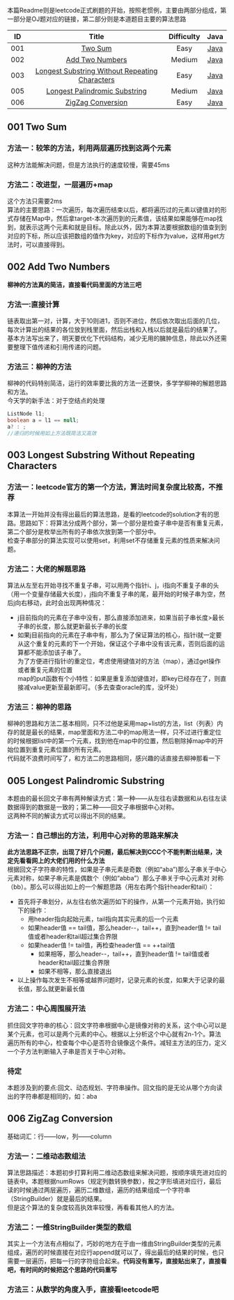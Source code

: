 本篇Readme则是leetcode正式刷题的开始，按照老惯例，主要由两部分组成，第一部分是OJ题对应的链接，第二部分则是本道题目主要的算法思路  




|    ID          |      Title      |    Difficulty  |         Java            |
| :------------: | :-------------: | :------------: | :---------------------: |
| 001 | [Two Sum](https://leetcode.com/problems/two-sum/) | Easy | [Java](https://github.com/jinhaizeng/Leetcode/blob/master/Version%20By%20Java/leetcode%E6%AD%A3%E5%BC%8F%E9%A2%98/Two%20Sum/Solution.java) |
| 002 | [Add Two Numbers](https://leetcode.com/problems/add-two-numbers/) | Medium | [Java](https://github.com/jinhaizeng/Leetcode/blob/master/Version%20By%20Java/leetcode%E6%AD%A3%E5%BC%8F%E9%A2%98/Add%20Two%20Numbers/Solution.java) |
| 003 | [Longest Substring Without Repeating Characters](https://leetcode.com/problems/longest-substring-without-repeating-characters/) | Easy | [Java](https://github.com/jinhaizeng/Leetcode/blob/master/Version%20By%20Java/leetcode%E6%AD%A3%E5%BC%8F%E9%A2%98/Longest%20Substring%20Without%20Repeating%20Characters/Solution.java) |
| 005 | [Longest Palindromic Substring](https://leetcode.com/problems/longest-palindromic-substring/) | Medium | [Java](https://github.com/jinhaizeng/Leetcode/blob/master/Version%20By%20Java/leetcode%E6%AD%A3%E5%BC%8F%E9%A2%98/Longest%20Palindromic%20Substring/Solution.java) |
| 006 | [ZigZag Conversion](https://leetcode.com/problems/zigzag-conversion/) | Easy | [Java](https://github.com/jinhaizeng/Leetcode/blob/master/Version%20By%20Java/leetcode%E6%AD%A3%E5%BC%8F%E9%A2%98/ZigZag%20Conversion/Solution.java) |



## 001 Two Sum
### 方法一：较笨的方法，利用两层遍历找到这两个元素
这种方法能解决问题，但是方法执行的速度较慢，需要45ms

### 方法二：改进型，一层遍历+map
这个方法只需要2ms  
算法的主要思路：一次遍历，每次遍历结束以后，都将遍历过的元素以键值对的形式存储在Map中，然后拿target-本次遍历到的元素值，该结果如果能够在map找到，就表示这两个元素和就是目标。除此以外，因为本算法要根据数组的值查到到对应的下标，所以应该把数组的值作为key，对应的下标作为value，这样用get方法时，可以直接得到。

## 002 Add Two Numbers
**柳神的方法真的简洁，直接看代码里面的方法三吧**
### 方法一:直接计算
链表取出第一对，计算，大于10则进1，否则不进位，然后依次取出后面的几位，每次计算出的结果的各位放到栈里面，然后出栈和入栈以后就是最后的结果了。  
基本方法写出来了，明天要优化下代码结构，减少无用的臃肿信息，除此以外还需要整理下值传递和引用传递的问题。

### 方法三：柳神的方法
柳神的代码特别简洁，运行的效率要比我的方法一还要快，多学学柳神的解题思路和方法。  
今天学的新手法：对于空结点的处理
```java
ListNode l1;
boolean a = l1 == null;
a? : ;
//递归的时候用如上方法既简洁又高效
```


## 003 Longest Substring Without Repeating Characters
### 方法一：leetcode官方的第一个方法，算法时间复杂度比较高，不推荐
本算法一开始并没有得出最后的算法思路，是看的leetcode的solution才有的思路。思路如下：将算法分成两个部分，第一个部分是检查子串中是否有重复元素，第二个部分是枚举出所有的子串依次放到第一个部分中。  
检查子串部分的算法实现可以使用set，利用set不存储重复元素的性质来解决问题。 


### 方法二：大佬的解题思路
算法从左至右开始寻找不重复子串，可以用两个指针i、j，i指向不重复子串的头（用一个变量存储最大长度），j指向不重复子串的尾，最开始的时候子串为空，然后j向右移动，此时会出现两种情况：
* j目前指向的元素在子串中没有，那么直接添加进来，如果当前子串长度>最长子串的长度，那么就更新最长子串的长度
* 如果j目前指向的元素在子串中有，那么为了保证算法的核心，指针i就一定要从这个重复的元素的下一个开始，保证这个子串中没有该元素，否则后面的运算都不能添加该子串了。  
为了方便进行指针i的重定位，考虑使用键值对的方法（map），通过get操作或者重复元素的位置  
map的put函数有个小特性：如果是重复添加键值对，即key已经存在了，则直接减value更新至最新即可。（多去查查oracle的库，没坏处） 

### 方法三：柳神的思路
柳神的思路和方法二基本相同，只不过他是采用map+list的方法，list（列表）内存的就是最长的结果，map里面和方法二中的map用法一样，只不过进行重定位的时候根据list中的第一个元素，找到他在map中的位置，然后剔除掉map中的开始位置到重复元素位置的所有元素。  
代码就不浪费时间写了，和方法二的思路相同，感兴趣的话直接去柳神那看一下


## 005  Longest Palindromic Substring
本题由的最长回文子串有两种解读方式：第一种——从左往右读数据和从右往左读数据得到的数据是一致的；第二种——回文子串根据中心对称。  
这两种不同的解读方式可以得出不同的结果。
### 方法一：自己想出的方法，利用中心对称的思路来解决
**此方法思路不正宗，出现了好几个问题，最后解决到CCC个不能判断出结果，决定先看看网上的大佬们用的什么方法**  
根据回文子字符串的特性，如果是子串元素是奇数（例如“aba”)那么子串关于中心元素对称，如果子串元素是偶数个（例如“abba”）那么子串关于中心元素对 对称（bb）。那么可以得出如上的一个解题思路（用左右两个指针header和tail）：
* 首先将子串划分，从左往右依次遍历如下的操作，从第一个元素开始，执行如下的操作：
    * 用header指向起始元素，tail指向其实元素的后一个元素
    * 如果header值 == tail值，那么header--，tail++，直到header值 != tail值或者header和tail超过集合界限
    * 如果header值 != tail值，再检查header值 == ++tail值
        * 如果相等，那么header--，tail++，直到header值 != tail值或者header和tail超过集合界限
        * 如果不相等，那么直接退出
* 以上操作每次发生不相等或越界问题时，记录元素的长度，如果大于记录的最长值，那么就更新最长值
### 方法二：中心周围展开法
抓住回文字符串的核心：回文字符串根据中心是镜像对称的关系，这个中心可以是某个元素，也可以是两个元素的中心。根据以上分析这个中心就有2n-1个。算法遍历所有的中心，检查每个中心是否符合镜像这个条件。减轻主方法的压力，定义一个子方法判断输入子串是否关于中心对称。

### 待定
本题涉及到的要点:回文、动态规划、字符串操作。回文指的是无论从哪个方向读出的字符串都是相同的，如：aba  


## 006 ZigZag Conversion
基础词汇：行——low，列——column
### 方法一：二维动态数组法
算法思路描述：本题初步打算利用二维动态数组来解决问题，按顺序填充进对应的链表中。本题根据numRows（规定列数转换参数），按之字形填进对应行，最后读的时候通过两层遍历，遍历二维数组，遍历的结果组成一个字符串（StringBuilder）就是最后的结果。  
但是这个算法的复杂度较高执效率较慢，再看看其他人的方法。  

### 方法二：一维StringBuilder类型的数组
其实上一个方法有点相似了，巧妙的地方在于由一维由StringBuilder类型的元素组成，遍历的时候直接在对应行append就可以了，得出最后的结果的时候，也只需要一层遍历，把每一行的字符组合起来。**代码没有重写，直接贴出来了，直接看吧，有时间的时候把这个思路的代码重写**

### 方法三：从数学的角度入手，直接看leetcode吧